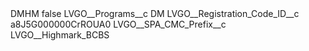 <?xml version="1.0" encoding="UTF-8"?>
<CustomMetadata xmlns="http://soap.sforce.com/2006/04/metadata" xmlns:xsi="http://www.w3.org/2001/XMLSchema-instance" xmlns:xsd="http://www.w3.org/2001/XMLSchema">
    <label>DMHM</label>
    <protected>false</protected>
    <values>
        <field>LVGO__Programs__c</field>
        <value xsi:type="xsd:string">DM</value>
    </values>
    <values>
        <field>LVGO__Registration_Code_ID__c</field>
        <value xsi:type="xsd:string">a8J5G000000CrROUA0</value>
    </values>
    <values>
        <field>LVGO__SPA_CMC_Prefix__c</field>
        <value xsi:type="xsd:string">LVGO__Highmark_BCBS</value>
    </values>
</CustomMetadata>
